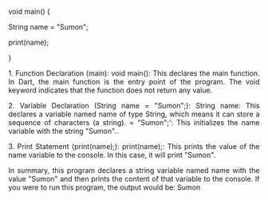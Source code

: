 void main() {

String name = "Sumon";

print(name);

}

<p align="justify">
1. Function Declaration (main):
void main(): This declares the main function. In Dart, the main function is the entry point of the program. The void keyword indicates that the function does not return any value.
</p>

<p align="justify">
2. Variable Declaration (String name = "Sumon";):
String name: This declares a variable named name of type String, which means it can store a sequence of characters (a string). = "Sumon";': This initializes the name variable with the string "Sumon"..
</p>

<p align="justify">
3. Print Statement (print(name);):
print(name);: This prints the value of the name variable to the console. In this case, it will print "Sumon".
</p>

<p align="justify">
In summary, this program declares a string variable named name with the value "Sumon" and then prints the content of that variable to the console. If you were to run this program, the output would be: Sumon
</p>

